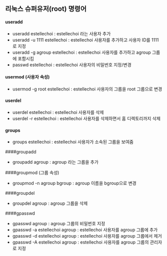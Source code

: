 ## 리눅스 슈퍼유저(root) 명령어
 #### useradd
 - useradd estellechoi : estellechoi 라는 사용자 추가
 - useradd -u 1111 estellechoi : estellechoi 사용자를 추가하고 사용자 ID를 1111로 지정
 - useradd -g agroup estellechoi : estellechoi 사용자를 추가하고 agroup 그룹에 포함시킴
 - passwd estellechoi : estellechoi 사용자의 비밀번호 지정/변경

 #### usermod (사용자 속성)
 - usermod -g root estellechoi : estellechoi 사용자의 그룹을 root 그룹으로 변경

 #### userdel
 - userdel estellechoi : estellechoi 사용자를 삭제
 - userdel -r estellechoi : estellechoi 사용자를 삭제하면서 홈 디렉토리까지 삭제

 #### groups
 - groups estellechoi : estellechoi 사용자가 소속된 그룹을 보여줌

 ####groupadd
 - groupadd agroup : agroup 라는 그룹을 추가

 ####groupmod (그룹 속성)
 - groupmod -n agroup bgroup : agroup 이름을 bgroup으로 변경

 ####groupdel
 - groupdel agroup : agroup 그룹을 삭제

 ####gpasswd
 - gpasswd agroup : agroup 그룹의 비밀번호 지정
 - gpasswd -a estellechoi agroup : estellechoi 사용자를 agroup 그룹에 추가
 - gpasswd -d estellechoi agroup : estellechoi 사용자를 agroup 그룹에서 제거
 - gpasswd -A estellechoi agroup : estellechoi 사용자를 agroup 그룹의 관리자로 지정
